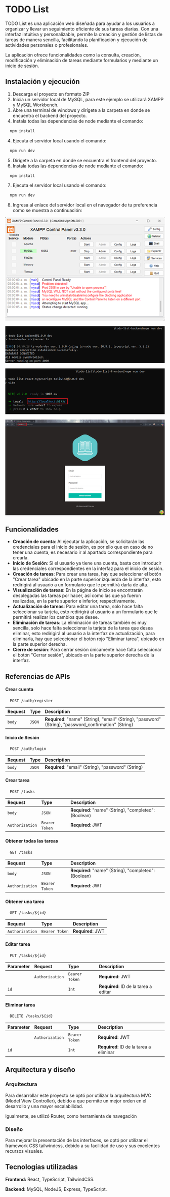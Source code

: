# TODO List

TODO List es una aplicación web diseñada para ayudar a los usuarios a organizar y llevar un seguimiento eficiente de sus tareas diarias. Con una interfaz intuitiva y personalizable, permite la creación y gestión de listas de tareas de manera sencilla, facilitando la planificación y ejecución de actividades personales o profesionales.

La aplicación ofrece funcionalidades como la consulta, creación, modificación y eliminación de tareas mediante formularios y mediante un inicio de sesión.

## Instalación y ejecución

1. Descarga el proyecto en formato ZIP
2. Inicia un servidor local de MySQL, para este ejemplo se utilizará XAMPP y MySQL Workbench.
3. Abre una terminal de windows y dirígete a la carpeta en donde se encuentra el backend del proyecto.
4. Instala todas las dependencias de node mediante el comando:

```bash
  npm install
```

4. Ejecuta el servidor local usando el comando:

```bash
  npm run dev
```

5. Dirígete a la carpeta en donde se encuentra el frontend del proyecto.
6. Instala todas las dependencias de node mediante el comando:

```bash
  npm install
```

7. Ejecuta el servidor local usando el comando:

```bash
  npm run dev
```

8. Ingresa al enlace del servidor local en el navegador de tu preferencia como se muestra a continuación:

![App Screenshot](assets/xampp_mysql.png)

![App Screenshot](assets/backend.png)

![App Screenshot](assets/frontend.png)

![App Screenshot](assets/login.png)

## Funcionalidades

-   **Creación de cuenta**: Al ejecutar la aplicación, se solicitarán las credenciales para el inicio de sesión, es por ello que en caso de no tener una cuenta, es necesario ir al apartado correspondiente para crearla.
-   **Inicio de Sesión**: Si el usuario ya tiene una cuenta, basta con introducir las credenciales correspondientes en la interfaz para el inicio de sesión.
-   **Creación de tareas**: Para crear una tarea, hay que seleccionar el botón "Crear tarea" ubicado en la parte superior izquierda de la interfaz, esto redirigirá al usuario a un formulario que le permitirá darla de alta.
-   **Visualización de tareas**: En la página de inicio se encontrarán desplegadas las tareas por hacer, así como las que ya fueron realizadas, en la parte superior e inferior, respectivamente.
-   **Actualización de tareas**: Para editar una tarea, solo hace falta seleccionar su tarjeta, esto redirigirá al usuario a un formulario que le permitirá realizar los cambios que desee.
-   **Eliminación de tareas**: La eliminación de tareas también es muy sencilla, solo hace falta seleccionar la tarjeta de la tarea que desea eliminar, esto redirigirá al usuario a la interfaz de actualización, para eliminarla, hay que seleccionar el botón rojo "Eliminar tarea", ubicado en la parte superior derecha.
-   **Cierre de sesión**: Para cerrar sesión únicamente hace falta seleccionar el botón "Cerrar sesión", ubicado en la parte superior derecha de la interfaz.

## Referencias de APIs

#### Crear cuenta

```http
  POST /auth/register
```

| Request | Type   | Description                                                                                            |
| :------ | :----- | :----------------------------------------------------------------------------------------------------- |
| `body`  | `JSON` | **Required**: "name" (String), "email" (String), "password" (String), "password_confirmation" (String) |

#### Inicio de Sesión

```http
  POST /auth/login
```

| Request | Type   | Description                                         |
| :------ | :----- | :-------------------------------------------------- |
| `body`  | `JSON` | **Required**: "email" (String), "password" (String) |

#### Crear tarea

```http
  POST /tasks
```

| Request         | Type           | Description                                           |
| :-------------- | :------------- | :---------------------------------------------------- |
| `body`          | `JSON`         | **Required**: "name" (String), "completed": (Boolean) |
| `Authorization` | `Bearer Token` | **Required**: JWT                                     |

#### Obtener todas las tareas

```http
  GET /tasks
```

| Request         | Type           | Description                                           |
| :-------------- | :------------- | :---------------------------------------------------- |
| `body`          | `JSON`         | **Required**: "name" (String), "completed": (Boolean) |
| `Authorization` | `Bearer Token` | **Required**: JWT                                     |

#### Obtener una tarea

```http
  GET /tasks/${id}
```

| Request         | Type           | Description       |
| :-------------- | :------------- | :---------------- |
| `Authorization` | `Bearer Token` | **Required**: JWT |

#### Editar tarea

```http
  PUT /tasks/${id}
```

| Parameter | Request         | Type           | Description                           |
| :-------- | :-------------- | :------------- | :------------------------------------ |
|           | `Authorization` | `Bearer Token` | **Required**: JWT                     |
| `id`      |                 | `Int`          | **Required**: ID de la tarea a editar |

#### Eliminar tarea

```http
  DELETE /tasks/${id}
```

| Parameter | Request         | Type           | Description                             |
| :-------- | :-------------- | :------------- | :-------------------------------------- |
|           | `Authorization` | `Bearer Token` | **Required**: JWT                       |
| `id`      |                 | `Int`          | **Required**: ID de la tarea a eliminar |

## Arquitectura y diseño

### Arquitectura

Para desarrollar este proyecto se optó por utilizar la arquitectura MVC (Model View Controller), debido a que permite un mejor orden en el desarrollo y una mayor escalabilidad.

Igualmente, se utilizó Router, como herramienta de navegación

### Diseño

Para mejorar la presentación de las interfaces, se optó por utilizar el framework CSS tailwindcss, debido a su facilidad de uso y sus excelentes recursos visuales.

## Tecnologías utilizadas

**Frontend:** React, TypeScript, TailwindCSS.

**Backend:** MySQL, NodeJS, Express, TypeScript.
